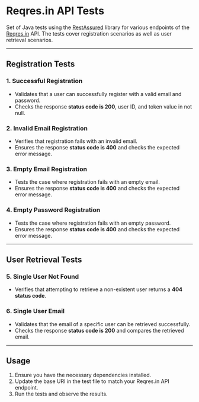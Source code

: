 # Reqres.in API Tests

Set of Java tests using the [RestAssured](https://rest-assured.io) library for various endpoints of the [Reqres.in](https://reqres.in/) API. The tests cover registration scenarios as well as user retrieval scenarios.

---

## Registration Tests

### 1. Successful Registration
- Validates that a user can successfully register with a valid email and password.
- Checks the response **status code is 200**, user ID, and token value in not null.

### 2. Invalid Email Registration
- Verifies that registration fails with an invalid email.
- Ensures the response **status code is 400** and checks the expected error message.

### 3. Empty Email Registration
- Tests the case where registration fails with an empty email.
- Ensures the response **status code is 400** and checks the expected error message.

### 4. Empty Password Registration
- Tests the case where registration fails with an empty password.
- Ensures the response **status code is 400** and checks the expected error message.

---

## User Retrieval Tests

### 5. **Single User Not Found**
- Verifies that attempting to retrieve a non-existent user returns a **404 status code**.

### 6. **Single User Email**
- Validates that the email of a specific user can be retrieved successfully.
- Checks the response **status code is 200** and compares the retrieved email.

---

## Usage

1. Ensure you have the necessary dependencies installed.
2. Update the base URI in the test file to match your Reqres.in API endpoint.
3. Run the tests and observe the results.
